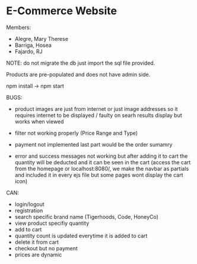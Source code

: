 # E-Commerce Website


Members:

- Alegre, Mary Therese
- Barriga, Hosea
- Fajardo, RJ

NOTE: do not migrate the db just import the sql file provided. 

Products are pre-populated and does not have admin side.

npm install -> npm start


BUGS:
- product images are just from internet or just image addresses so it requires internet to be displayed / faulty on searh results display but works when viewed

- filter not working properly (Price Range and Type)

- payment not implemented last part would be the order sumamry 

- error and success messages not working but after adding it to cart the quantity will be deducted and it can be seen in the cart 
(access the cart from the homepage or localhost:8080/, we make the 
navbar as partials and included it in every ejs file but some pages wont display the cart icon)




CAN: 

- login/logout
- registration
- search specific brand name (Tigerhoods, Code, HoneyCo)
- view product specifiy quantity 
- add to cart
- quantity count is updated everytime it is added to cart
- delete it from cart
- checkout but no payment
- prices are dynamic
